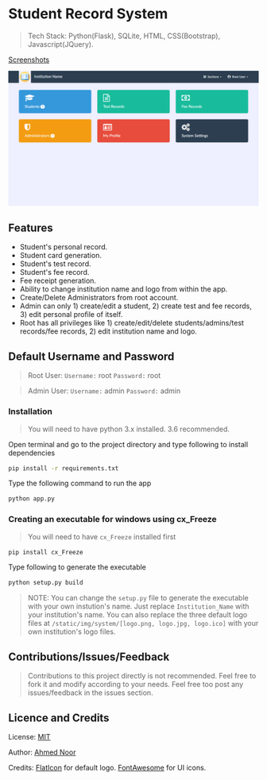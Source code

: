 # Student Record System

> Tech Stack: Python(Flask), SQLite, HTML, CSS(Bootstrap), Javascript(JQuery).

[Screenshots](https://github.com/ahmednooor/SRS/tree/master/screenshots)

![Screenshot](https://raw.githubusercontent.com/ahmednooor/SRS/master/screenshots/1.png)

## Features
* Student's personal record.
* Student card generation.
* Student's test record.
* Student's fee record.
* Fee receipt generation.
* Ability to change institution name and logo from within the app.
* Create/Delete Administrators from root account.
* Admin can only 1) create/edit a student, 2) create test and fee records, 3) edit personal profile of itself.
* Root has all privileges like 1) create/edit/delete students/admins/test records/fee records, 2) edit institution name and logo.

## Default Username and Password
> Root User:
`Username:` root
`Password:` root

> Admin User:
`Username:` admin
`Password:` admin

### Installation
> You will need to have python 3.x installed. 3.6 recommended.

Open terminal and go to the project directory and type following to install dependencies
```sh
pip install -r requirements.txt
```
Type the following command to run the app
```sh
python app.py
```

### Creating an executable for windows using cx_Freeze
> You will need to have `cx_Freeze` installed first
```sh
pip install cx_Freeze
```
Type following to generate the executable
```sh
python setup.py build
```
> NOTE: You can change the `setup.py` file to generate the executable with your own instution's name. Just replace `Institution_Name` with your institution's name.
You can also replace the three default logo files at `/static/img/system/[logo.png, logo.jpg, logo.ico]` with your own institution's logo files. 

## Contributions/Issues/Feedback
> Contributions to this project directly is not recommended. Feel free to fork it and modify according to your needs.
Feel free too post any issues/feedback in the issues section.

## Licence and Credits

License: [MIT](https://opensource.org/licenses/MIT)

Author:  [Ahmed Noor](https://github.com/ahmednooor)

Credits: [FlatIcon](http://flaticon.com/) for default logo. [FontAwesome](http://fontawesome.io/) for UI icons.
